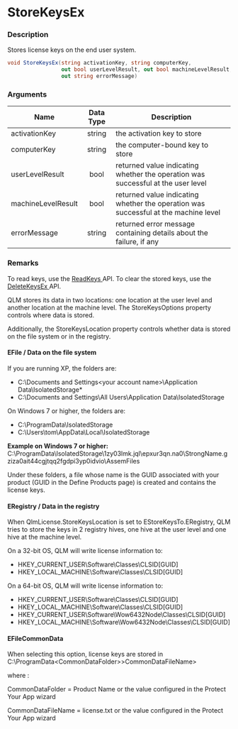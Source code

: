 # StoreKeysEx

### Description

Stores license keys on the end user system.

```csharp
void StoreKeysEx(string activationKey, string computerKey, 
                 out bool userLevelResult, out bool machineLevelResult, 
                 out string errorMessage)
```

### Arguments

| Name               | Data Type | Description                                                                         |
| ------------------ | :-------: | ----------------------------------------------------------------------------------- |
| activationKey      |   string  | the activation key to store                                                         |
| computerKey        |   string  | the computer-bound key to store                                                     |
| userLevelResult    |    bool   | returned value indicating whether the operation was successful at the user level    |
| machineLevelResult |    bool   | returned value indicating whether the operation was successful at the machine level |
| errorMessage       |   string  | returned error message containing details about the failure, if any                 |

### Remarks

To read keys, use the [ReadKeys ](https://soraco.readme.io/reference/readkeys)API. To clear the stored keys, use the [DeleteKeysEx ](https://soraco.readme.io/reference/deletekeysex)API.

QLM stores its data in two locations: one location at the user level and another location at the machine level. The StoreKeysOptions property controls where data is stored.

Additionally, the StoreKeysLocation property controls whether data is stored on the file system or in the registry.

#### EFile / Data on the file system

If you are running XP, the folders are:

* C:\Documents and Settings\<your account name>\Application Data\IsolatedStorage\*
* C:\Documents and Settings\All Users\Application Data\IsolatedStorage

On Windows 7 or higher, the folders are:

* C:\ProgramData\IsolatedStorage
* C:\Users\tom\AppData\Local\IsolatedStorage

**Example on Windows 7 or higher:**\
C:\ProgramData\IsolatedStorage\1zy03lmk.jql\epxur3qn.na0\StrongName.gziza0ait44cgjtqq2fgdpi3yp0idvio\AssemFiles

Under these folders, a file whose name is the GUID associated with your product (GUID in the Define Products page) is created and contains the license keys.

#### ERegistry / Data in the registry

When QlmLicense.StoreKeysLocation is set to EStoreKeysTo.ERegistry, QLM tries to store the keys in 2 registry hives, one hive at the user level and one hive at the machine level.

On a 32-bit OS, QLM will write license information to:

* HKEY\_CURRENT\_USER\Software\Classes\CLSID\[GUID]
* HKEY\_LOCAL\_MACHINE\Software\Classes\CLSID\[GUID]

On a 64-bit OS, QLM will write license information to:

* HKEY\_CURRENT\_USER\Software\Classes\CLSID\[GUID]
* HKEY\_LOCAL\_MACHINE\Software\Classes\CLSID\[GUID]
* HKEY\_CURRENT\_USER\Software\Wow6432Node\Classes\CLSID\[GUID]
* HKEY\_LOCAL\_MACHINE\Software\Wow6432Node\Classes\CLSID\[GUID]

#### EFileCommonData

When selecting this option, license keys are stored in C:\ProgramData\<CommonDataFolder>>CommonDataFileName>

where :

CommonDataFolder = Product Name or the value configured in the Protect Your App wizard

CommonDataFileName = license.txt or the value configured in the Protect Your App wizard

